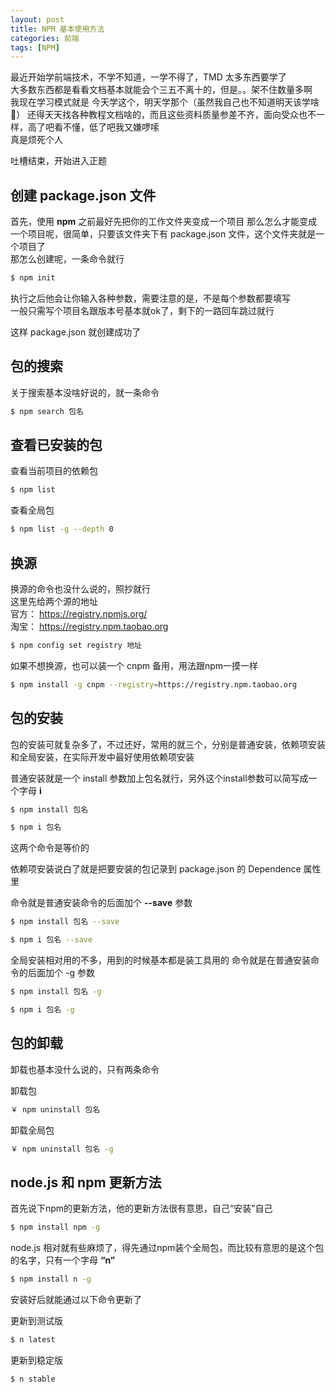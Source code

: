 ```yaml
---
layout: post
title: NPM 基本使用方法
categories: 前端
tags: [NPM]
---
```


最近开始学前端技术，不学不知道，一学不得了，TMD 太多东西要学了    
大多数东西都是看看文档基本就能会个三五不离十的，但是。。架不住数量多啊    
我现在学习模式就是 今天学这个，明天学那个（虽然我自己也不知道明天该学啥🤣）
还得天天找各种教程文档啥的，而且这些资料质量参差不齐，面向受众也不一样，高了吧看不懂，低了吧我又嫌啰嗦    
真是烦死个人    
    
吐槽结束，开始进入正题    
     
创建 package.json 文件
--------------------------------------------
首先，使用 **npm** 之前最好先把你的工作文件夹变成一个项目
那么怎么才能变成一个项目呢，很简单，只要该文件夹下有 package.json 文件，这个文件夹就是一个项目了    
那怎么创建呢，一条命令就行   
``` bash
$ npm init
```
执行之后他会让你输入各种参数，需要注意的是，不是每个参数都要填写    
一般只需写个项目名跟版本号基本就ok了，剩下的一路回车跳过就行    
    
这样 package.json 就创建成功了    
    
包的搜索
-----------------------------------
关于搜索基本没啥好说的，就一条命令
```bash
$ npm search 包名
```
    
查看已安装的包
-----------------------------------

查看当前项目的依赖包
```bash
$ npm list
```

查看全局包
```bash
$ npm list -g --depth 0
```
    
换源
--------------------------
换源的命令也没什么说的，照抄就行   
这里先给两个源的地址    
官方： https://registry.npmjs.org/    
淘宝： https://registry.npm.taobao.org    
```bash
$ npm config set registry 地址
```
如果不想换源，也可以装一个 cnpm 备用，用法跟npm一摸一样    
```bash
$ npm install -g cnpm --registry=https://registry.npm.taobao.org
```

包的安装
------------------------------------------
包的安装可就复杂多了，不过还好，常用的就三个，分别是普通安装，依赖项安装和全局安装，在实际开发中最好使用依赖项安装    
     
普通安装就是一个 install 参数加上包名就行，另外这个install参数可以简写成一个字母 **i**    

```bash
$ npm install 包名
```    

```bash
$ npm i 包名
```

这两个命令是等价的    
    
依赖项安装说白了就是把要安装的包记录到 package.json 的 Dependence 属性里
     
命令就是普通安装命令的后面加个 **--save** 参数    
```bash
$ npm install 包名 --save
```

```bash
$ npm i 包名 --save
```    
    
全局安装相对用的不多，用到的时候基本都是装工具用的
命令就是在普通安装命令的后面加个 -g 参数
```bash
$ npm install 包名 -g
```

```bash
$ npm i 包名 -g
```    
    
包的卸载
---------------------------------------------------
卸载也基本没什么说的，只有两条命令    
    
卸载包
```bash
￥ npm uninstall 包名
```
    
卸载全局包
```bash
￥ npm uninstall 包名 -g
```

node.js 和 npm 更新方法
-----------------------------------------------------
首先说下npm的更新方法，他的更新方法很有意思，自己“安装”自己
```bash
$ npm install npm -g
```
node.js 相对就有些麻烦了，得先通过npm装个全局包，而比较有意思的是这个包的名字，只有一个字母 **“n”**   
```bash
$ npm install n -g
```
安装好后就能通过以下命令更新了    
    
更新到测试版    
```bash
$ n latest
```
    
更新到稳定版    
```bash
$ n stable
```